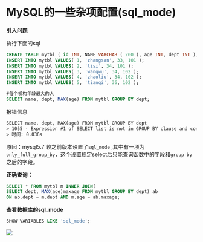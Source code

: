 # MySQL的一些杂项配置(sql_mode)

**引入问题**

执行下面的sql

```sql
CREATE TABLE mytbl ( id INT, NAME VARCHAR ( 200 ), age INT, dept INT );
INSERT INTO mytbl VALUES( 1, 'zhangsan', 33, 101 );
INSERT INTO mytbl VALUES( 2, 'lisi', 34, 101 );
INSERT INTO mytbl VALUES( 3, 'wangwu', 34, 102 );
INSERT INTO mytbl VALUES( 4, 'zhaoliu', 34, 102 );
INSERT INTO mytbl VALUES( 5, 'tianqi', 36, 102 );

#每个机构年龄最大的人
SELECT name, dept, MAX(age) FROM mytbl GROUP BY dept;
```

报错信息

```txt
SELECT name, dept, MAX(age) FROM mytbl GROUP BY dept
> 1055 - Expression #1 of SELECT list is not in GROUP BY clause and contains nonaggregated column 'mydb2.mytbl.NAME' which is not functionally dependent on columns in GROUP BY clause; this is incompatible with sql_mode=only_full_group_by
> 时间: 0.036s
```

原因：mysql5.7 较之前版本设置了`sql_mode` ,其中有一项为`only_full_group_by`，这个设置规定select后只能查询函数中的字段和`group by`之后的字段。

**正确查询：**

```sql
SELECT * FROM mytbl m INNER JOIN(
SELECT dept, MAX(age)maxage FROM mytbl GROUP BY dept) ab
ON ab.dept = m.dept AND m.age = ab.maxage;
```

**查看数据库的sql_mode**

```sql
SHOW VARIABLES LIKE 'sql_mode';
```

![](https://zsy0216.github.io/image//notes/20191210190120.png)